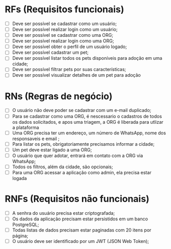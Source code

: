 # RFs (Requisitos funcionais)

- [ ] Deve ser possível se cadastrar como um usuário;
- [ ] Deve ser possível realizar login como um usuário;
- [ ] Deve ser possível se cadastrar como uma ORG;
- [ ] Deve ser possível realizar login como uma ORG;
- [ ] Deve ser possível obter o perfil de um usuário logado;
- [ ] Deve ser possível cadastrar um pet;
- [ ] Deve ser possível listar todos os pets disponíveis para adoção em uma cidade;
- [ ] Deve ser possível filtrar pets por suas características;
- [ ] Deve ser possível visualizar detalhes de um pet para adoção

# RNs (Regras de negócio)

- [ ] O usuário não deve poder se cadastrar com um e-mail duplicado;
- [ ] Para se cadastrar como uma ORG, é nescessario o cadastros de todos os dados solicitados, e apos uma triagem, a ORG é liberada para utlizar a plataforma
- [ ] Uma ORG precisa ter um endereço, um número de WhatsApp, nome dos responsaveis e email ;
- [ ] Para listar os pets, obrigatoriamente precisamos informar a cidade;
- [ ] Um pet deve estar ligado a uma ORG;
- [ ] O usuário que quer adotar, entrará em contato com a ORG via WhatsApp;
- [ ] Todos os filtros, além da cidade, são opcionais;
- [ ] Para uma ORG acessar a aplicação como admin, ela precisa estar logada

# RNFs (Requisitos não funcionais)

- [ ] A senhra do usuário precisa estar criptografada;
- [ ] Os dados da aplicação precisam estar persistidos em um banco PostgreSQL;
- [ ] Todas listas de dados precisam estar paginadas com 20 itens por página;
- [ ] O usuário deve ser identificado por um JWT (JSON Web Token);